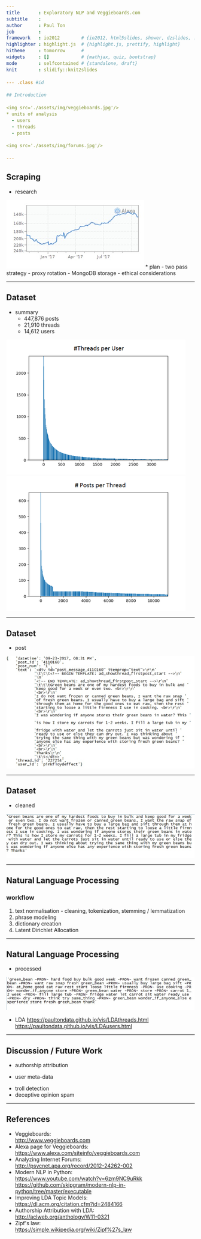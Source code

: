 ```yaml
---
title       : Exploratory NLP and Veggieboards.com
subtitle    : 
author      : Paul Ton
job         : 
framework   : io2012        # {io2012, html5slides, shower, dzslides, ...}
highlighter : highlight.js  # {highlight.js, prettify, highlight}
hitheme     : tomorrow      # 
widgets     : []            # {mathjax, quiz, bootstrap}
mode        : selfcontained # {standalone, draft}
knit        : slidify::knit2slides

--- .class #id 

## Introduction
  
<img src='./assets/img/veggieboards.jpg'/>
* units of analysis
  - users
  - threads
  - posts 
  
<img src='./assets/img/forums.jpg'/>

---  
```


## Scraping
* research  
<img src='./assets/img/alexa.jpg'/>  
* plan
  - two pass strategy
  - proxy rotation
  - MongoDB storage
  - ethical considerations

---  

## Dataset

* summary
  - 447,876 posts
  - 21,910 threads
  - 14,612 users  
  
<img src='./assets/img/threads_per_user.png' height='360' width='480'/>
<img src='./assets/img/posts_per_thread.png' height='360' width='480'/>


---  

## Dataset

* post  
<img src='./assets/img/post.jpg' />  

---

## Dataset

* cleaned  
<img src='./assets/img/clean_text.jpg' />  

---
  
## Natural Language Processing

### workflow
  1. text normalisation
    - cleaning, tokenization, stemming / lemmatization
  2. phrase modeling
  3. dictionary creation
  4. Latent Dirichlet Allocation

---  

## Natural Language Processing  

* processed  
  
<img src='./assets/img/processed.jpg' />

* LDA
https://paultondata.github.io/vis/LDAthreads.html  
https://paultondata.github.io/vis/LDAusers.html

---

## Discussion / Future Work

 * authorship attribution
  - user meta-data  
 * troll detection  
 * deceptive opinion spam

---

## References

* Veggieboards:  
http://www.veggieboards.com
* Alexa page for Veggieboards:  
https://www.alexa.com/siteinfo/veggieboards.com
* Analyzing Internet Forums:  
http://psycnet.apa.org/record/2012-24262-002
* Modern NLP in Python:  
https://www.youtube.com/watch?v=6zm9NC9uRkk
https://github.com/skipgram/modern-nlp-in-python/tree/master/executable
* Improving LDA Topic Models:  
https://dl.acm.org/citation.cfm?id=2484166
* Authorship Attribution with LDA:  
http://aclweb.org/anthology/W11-0321
* Zipf's law:  
https://simple.wikipedia.org/wiki/Zipf%27s_law
